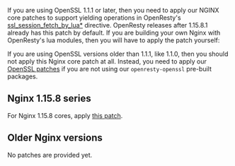 <!---
    @title         Nginx patches by OpenResty for SSL features
    @creator       Yichun Zhang
--->

If you are using OpenSSL 1.1.1 or later, then you need to apply our NGINX core patches
to support yielding operations in OpenResty's [ssl_session_fetch_by_lua*](https://github.com/openresty/lua-nginx-module#ssl_session_fetch_by_lua_block)
directive.
OpenResty releases after 1.15.8.1 already has this patch by default. If you are building
your own Nginx with OpenResty's lua modules, then you will have to apply the patch yourself:

If you are using OpenSSL versions older than 1.1.1, like 1.1.0, then you should not apply
this Nginx core patch at all. Instead, you need to apply our [OpenSSL patches](openssl-patches.html)
if you are not using our `openresty-openssl` pre-built packages.

Nginx 1.15.8 series
-------------------

For Nginx 1.15.8 cores, apply [this patch](https://raw.githubusercontent.com/openresty/openresty/master/patches/nginx-1.15.8-ssl_pending_session.patch).


Older Nginx versions
--------------------

No patches are provided yet.
